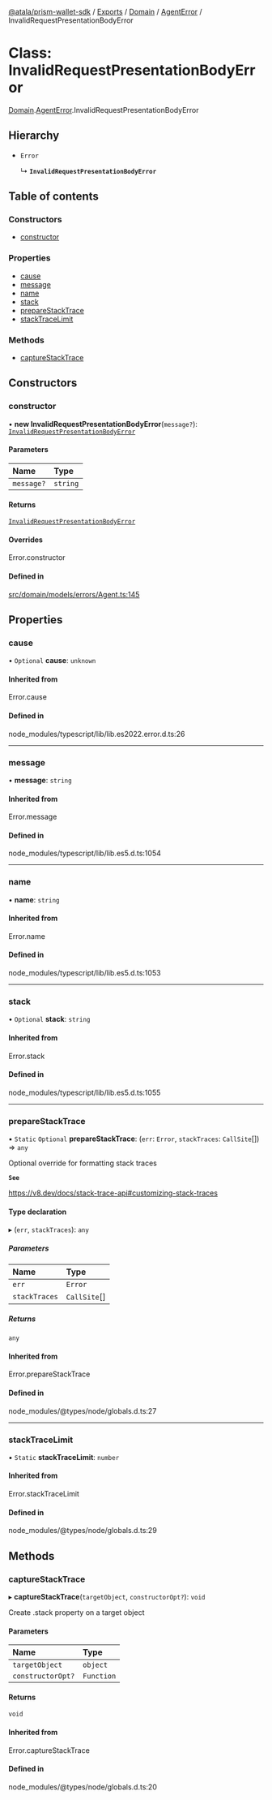 [@atala/prism-wallet-sdk](../README.md) / [Exports](../modules.md) / [Domain](../modules/Domain.md) / [AgentError](../modules/Domain.AgentError.md) / InvalidRequestPresentationBodyError

# Class: InvalidRequestPresentationBodyError

[Domain](../modules/Domain.md).[AgentError](../modules/Domain.AgentError.md).InvalidRequestPresentationBodyError

## Hierarchy

- `Error`

  ↳ **`InvalidRequestPresentationBodyError`**

## Table of contents

### Constructors

- [constructor](Domain.AgentError.InvalidRequestPresentationBodyError.md#constructor)

### Properties

- [cause](Domain.AgentError.InvalidRequestPresentationBodyError.md#cause)
- [message](Domain.AgentError.InvalidRequestPresentationBodyError.md#message)
- [name](Domain.AgentError.InvalidRequestPresentationBodyError.md#name)
- [stack](Domain.AgentError.InvalidRequestPresentationBodyError.md#stack)
- [prepareStackTrace](Domain.AgentError.InvalidRequestPresentationBodyError.md#preparestacktrace)
- [stackTraceLimit](Domain.AgentError.InvalidRequestPresentationBodyError.md#stacktracelimit)

### Methods

- [captureStackTrace](Domain.AgentError.InvalidRequestPresentationBodyError.md#capturestacktrace)

## Constructors

### constructor

• **new InvalidRequestPresentationBodyError**(`message?`): [`InvalidRequestPresentationBodyError`](Domain.AgentError.InvalidRequestPresentationBodyError.md)

#### Parameters

| Name | Type |
| :------ | :------ |
| `message?` | `string` |

#### Returns

[`InvalidRequestPresentationBodyError`](Domain.AgentError.InvalidRequestPresentationBodyError.md)

#### Overrides

Error.constructor

#### Defined in

[src/domain/models/errors/Agent.ts:145](https://github.com/hyperledger/identus-edge-agent-sdk-ts/blob/47157819fe5d19bccc5fcc542e98f32706bff6c2/src/domain/models/errors/Agent.ts#L145)

## Properties

### cause

• `Optional` **cause**: `unknown`

#### Inherited from

Error.cause

#### Defined in

node_modules/typescript/lib/lib.es2022.error.d.ts:26

___

### message

• **message**: `string`

#### Inherited from

Error.message

#### Defined in

node_modules/typescript/lib/lib.es5.d.ts:1054

___

### name

• **name**: `string`

#### Inherited from

Error.name

#### Defined in

node_modules/typescript/lib/lib.es5.d.ts:1053

___

### stack

• `Optional` **stack**: `string`

#### Inherited from

Error.stack

#### Defined in

node_modules/typescript/lib/lib.es5.d.ts:1055

___

### prepareStackTrace

▪ `Static` `Optional` **prepareStackTrace**: (`err`: `Error`, `stackTraces`: `CallSite`[]) => `any`

Optional override for formatting stack traces

**`See`**

https://v8.dev/docs/stack-trace-api#customizing-stack-traces

#### Type declaration

▸ (`err`, `stackTraces`): `any`

##### Parameters

| Name | Type |
| :------ | :------ |
| `err` | `Error` |
| `stackTraces` | `CallSite`[] |

##### Returns

`any`

#### Inherited from

Error.prepareStackTrace

#### Defined in

node_modules/@types/node/globals.d.ts:27

___

### stackTraceLimit

▪ `Static` **stackTraceLimit**: `number`

#### Inherited from

Error.stackTraceLimit

#### Defined in

node_modules/@types/node/globals.d.ts:29

## Methods

### captureStackTrace

▸ **captureStackTrace**(`targetObject`, `constructorOpt?`): `void`

Create .stack property on a target object

#### Parameters

| Name | Type |
| :------ | :------ |
| `targetObject` | `object` |
| `constructorOpt?` | `Function` |

#### Returns

`void`

#### Inherited from

Error.captureStackTrace

#### Defined in

node_modules/@types/node/globals.d.ts:20
